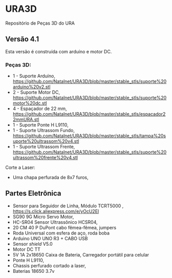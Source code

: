 # URA3D
Repositório de Peças 3D do URA

## Versão 4.1 

Esta versão é construída com arduíno e motor DC. 

### Peças 3D: 
* 1 - Suporte Arduíno, https://github.com/Natalnet/URA3D/blob/master/stable_stls/suporte%20arduino%20v2.stl
* 2 - Suporte Motor DC, https://github.com/Natalnet/URA3D/blob/master/stable_stls/suporte%20motor%20dc.stl
* 4 - Espaçador de 22 mm, https://github.com/Natalnet/URA3D/blob/master/stable_stls/espacador22mmURA.stl 
* 1 - Suporte Ponte H L9110, 
* 1 - Suporte Ultrassom Fundo, https://github.com/Natalnet/URA3D/blob/master/stable_stls/tampa%20suporte%20ultrassom%20v4.stl
* 1 - Suporte Ultrassom Frente, https://github.com/Natalnet/URA3D/blob/master/stable_stls/suporte%20ultrassom%20frente%20v4.stl


Corte a Laser:
* Uma chapa perfurada de 8x7 furos, 

## Partes Eletrônica
* Sensor para Seguidor de Linha, Módulo TCRT5000 , https://s.click.aliexpress.com/e/yOcU2El
* SG90 9G Micro Servo Motor, 
* HC-SR04 Sensor Ultrassônico HCSR04, 
* 20 CM 40 P DuPont cabo fêmea-fêmea, jumpers
* Roda Universal com esfera de aço, roda boba 
* Arduino UNO UNO R3 + CABO USB
* Sensor _shield_  V5.0
* Motor DC TT 
* 5V 1A 2x18650 Caixa de Bateria, Carregador portátil para celular
* Ponte H L9110, 
* Chassis perfurado cortado a laser, 
* Baterias 18650 3.7v 
